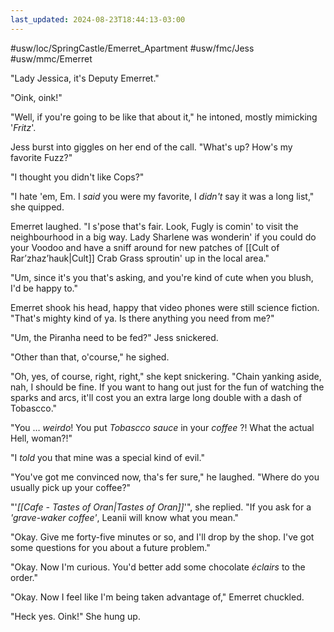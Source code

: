 ```yaml
---
last_updated: 2024-08-23T18:44:13-03:00
---
```


#usw/loc/SpringCastle/Emerret_Apartment #usw/fmc/Jess #usw/mmc/Emerret

"Lady Jessica, it's Deputy Emerret."

"Oink, oink!"

"Well, if you're going to be like that about it," he intoned, mostly mimicking '*Fritz*'.

Jess burst into giggles on her end of the call. "What's up? How's my favorite Fuzz?"

"I thought you didn't like Cops?"

"I hate 'em, Em. I *said* you were my favorite, I *didn't* say it was a long list," she quipped.

Emerret laughed. "I s'pose that's fair. Look, Fugly is comin' to visit the neighbourhood in a big way. Lady Sharlene was wonderin' if you could do your Voodoo and have a sniff around for new patches of [[Cult of Rar’zhaz’hauk|Cult]] Crab Grass sproutin' up in the local area."

"Um, since it's you that's asking, and you're kind of cute when you blush, I'd be happy to."

Emerret shook his head, happy that video phones were still science fiction. "That's mighty kind of ya. Is there anything you need from me?"

"Um, the Piranha need to be fed?" Jess snickered.

"Other than that, o'course," he sighed.

"Oh, yes, of course, right, right," she kept snickering. "Chain yanking aside, nah, I should be fine. If you want to hang out just for the fun of watching the sparks and arcs, it'll cost you an extra large long double with a dash of Tobascco."

"You … *weirdo*! You put *Tobascco sauce* in your *coffee* ?! What the actual Hell, woman?!"

"I *told* you that mine was a special kind of evil."

"You've got me convinced now, tha's fer sure," he laughed. "Where do you usually pick up your coffee?"

"'*[[Cafe - Tastes of Oran|Tastes of Oran]]*'", she replied. "If you ask for a *'grave-waker coffee'*, Leanii will know what you mean."

"Okay. Give me forty-five minutes or so, and I'll drop by the shop. I've got some questions for you about a future problem."

"Okay. Now I'm curious. You'd better add some chocolate *éclairs* to the order."

"Okay. Now I feel like I'm being taken advantage of," Emerret chuckled.

"Heck yes. Oink!" She hung up.
